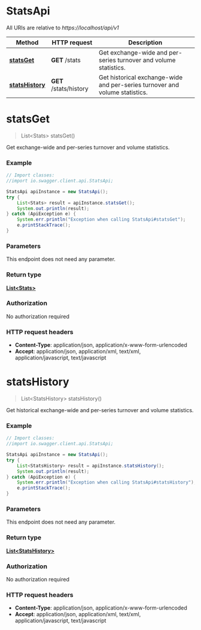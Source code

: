 # StatsApi

All URIs are relative to *https://localhost/api/v1*

Method | HTTP request | Description
------------- | ------------- | -------------
[**statsGet**](StatsApi.md#statsGet) | **GET** /stats | Get exchange-wide and per-series turnover and volume statistics.
[**statsHistory**](StatsApi.md#statsHistory) | **GET** /stats/history | Get historical exchange-wide and per-series turnover and volume statistics.


<a name="statsGet"></a>
# **statsGet**
> List&lt;Stats&gt; statsGet()

Get exchange-wide and per-series turnover and volume statistics.

### Example
```java
// Import classes:
//import io.swagger.client.api.StatsApi;

StatsApi apiInstance = new StatsApi();
try {
    List<Stats> result = apiInstance.statsGet();
    System.out.println(result);
} catch (ApiException e) {
    System.err.println("Exception when calling StatsApi#statsGet");
    e.printStackTrace();
}
```

### Parameters
This endpoint does not need any parameter.

### Return type

[**List&lt;Stats&gt;**](Stats.md)

### Authorization

No authorization required

### HTTP request headers

 - **Content-Type**: application/json, application/x-www-form-urlencoded
 - **Accept**: application/json, application/xml, text/xml, application/javascript, text/javascript

<a name="statsHistory"></a>
# **statsHistory**
> List&lt;StatsHistory&gt; statsHistory()

Get historical exchange-wide and per-series turnover and volume statistics.

### Example
```java
// Import classes:
//import io.swagger.client.api.StatsApi;

StatsApi apiInstance = new StatsApi();
try {
    List<StatsHistory> result = apiInstance.statsHistory();
    System.out.println(result);
} catch (ApiException e) {
    System.err.println("Exception when calling StatsApi#statsHistory");
    e.printStackTrace();
}
```

### Parameters
This endpoint does not need any parameter.

### Return type

[**List&lt;StatsHistory&gt;**](StatsHistory.md)

### Authorization

No authorization required

### HTTP request headers

 - **Content-Type**: application/json, application/x-www-form-urlencoded
 - **Accept**: application/json, application/xml, text/xml, application/javascript, text/javascript

